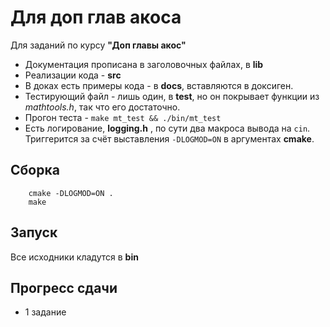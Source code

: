 # Для доп глав акоса

Для заданий по курсу **"Доп главы акос"**

- Документация прописана в заголовочных файлах, в **lib**
- Реализации кода - **src**
- В доках есть примеры кода - в **docs**, вставляются в доксиген.
- Тестирующий файл - лишь один, в **test**, но он покрывает функции из *mathtools.h*, так что его достаточно. 
- Прогон теста - ```make mt_test && ./bin/mt_test```
- Есть логирование, **logging.h** , по сути два макроса вывода на ```cin```. Триггерится за счёт выставления ```-DLOGMOD=ON``` в аргументах **cmake**. 

## Сборка

```
    cmake -DLOGMOD=ON .
    make
```

## Запуск

Все исходники кладутся в **bin**


## Прогресс сдачи
- 1 задание
